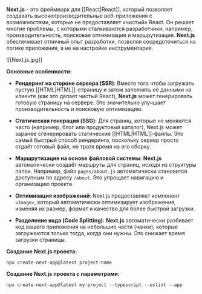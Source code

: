 **Next.js** - это фреймворк для [[React|React]], который позволяет создавать высокопроизводительные веб-приложения с возможностями, которые не предоставляет «чистый» React. Он решает многие проблемы, с которыми сталкиваются разработчики, например, производительность, поисковая оптимизация и маршрутизация. **Next.js** обеспечивает отличный опыт разработки, позволяя сосредоточиться на логике приложения, а не на настройке инструментария.

![[Next.js.jpg]]

**Основные особенности:**

- **Рендеринг на стороне сервера (SSR)**: Вместо того чтобы загружать пустую [[HTML|HTML]]-страницу и затем заполнять её данными на клиенте (как это делает чистый React), **Next.js** может генерировать готовую страницу на сервере. Это значительно улучшает производительность и поисковую оптимизацию.

- **Статическая генерация (SSG)**: Для страниц, которые не меняются часто (например, блог или продуктовый каталог), Next.js может заранее сгенерировать статические [[HTML|HTML]]-файлы. Это самый быстрый способ рендеринга, поскольку сервер просто отдаёт готовый файл, не тратя время на его сборку.

- **Маршрутизация на основе файловой системы**: **Next.js** автоматически создаёт маршруты для страниц, исходя из структуры папок. Например, файл `pages/about.js` автоматически становится доступным по адресу `/about`. Это упрощает навигацию и организацию проекта.

- **Оптимизация изображений**: Next.js предоставляет компонент `<Image>`, который автоматически оптимизирует изображения, изменяя их размер, формат и качество для более быстрой загрузки.

- **Разделение кода (Code Splitting)**: **Next.js** автоматически разбивает код вашего приложения на небольшие части (чанки), которые загружаются только тогда, когда они нужны. Это снижает время загрузки страницы.

**Создание Next.js проекта:**

```Shell
npx create-next-app@latest project-name
```

**Создание Next.js проекта с параметрами:**

```Shell
npx create-next-app@latest my-project --typescript --eslint --app
```

